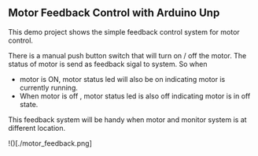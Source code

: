 ## Motor Feedback Control with Arduino Unp

This demo project shows the simple feedback control system for motor control. 

There is a manual push button switch that will turn on / off the motor. The status of motor is send as feedback sigal to system. So when 
- motor is ON, motor status led will also be on indicating motor is currently running. 
- When motor is off , motor status led is also off indicating motor is in off state.

This feedback system will be handy when motor and monitor system is at different location.

!()[./motor_feedback.png]
